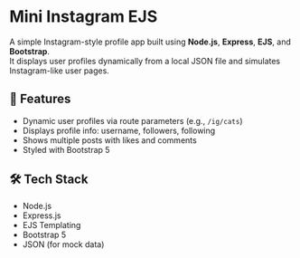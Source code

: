 # Mini Instagram EJS

A simple Instagram-style profile app built using **Node.js**, **Express**, **EJS**, and **Bootstrap**.  
It displays user profiles dynamically from a local JSON file and simulates Instagram-like user pages.

## 🚀 Features

- Dynamic user profiles via route parameters (e.g., `/ig/cats`)
- Displays profile info: username, followers, following
- Shows multiple posts with likes and comments
- Styled with Bootstrap 5

## 🛠️ Tech Stack

- Node.js
- Express.js
- EJS Templating
- Bootstrap 5
- JSON (for mock data)
